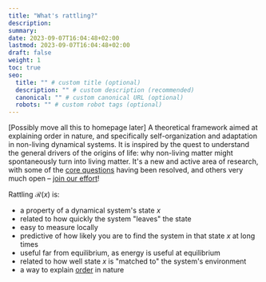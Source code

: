 ```yaml
---
title: "What's rattling?"
description:
summary:
date: 2023-09-07T16:04:48+02:00
lastmod: 2023-09-07T16:04:48+02:00
draft: false
weight: 1
toc: true
seo:
  title: "" # custom title (optional)
  description: "" # custom description (recommended)
  canonical: "" # custom canonical URL (optional)
  robots: "" # custom robot tags (optional)
---
```

[Possibly move all this to homepage later]
A theoretical framework aimed at explaining order in nature, and specifically self-organization and adaptation in non-living dynamical systems. It is inspired by the quest to understand the general drivers of the origins of life: why non-living matter might spontaneously turn into living matter. It's a new and active area of research, with some of the [core questions](https://rattling.org/core-questions/) having been resolved, and others very much open – [join our effort](https://rattling.org/contact/)!

Rattling $\mathcal{R}(x)$ is: 

- a property of a dynamical system's state $x$
- related to how quickly the system "leaves" the state
- easy to measure locally
- predictive of how likely you are to find the system in that state $x$ at long times
- useful far from equilibrium, as energy is useful at equilibrium
- related to how well state $x$ is "matched to" the system's environment
- a way to explain [order](/docs/background/explaining-order) in nature
